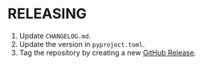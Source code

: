 # RELEASING

1. Update `CHANGELOG.md`.
2. Update the version in `pyproject.toml`.
3. Tag the repository by creating a new [GitHub Release](https://github.com/ESSS/deps/releases).
